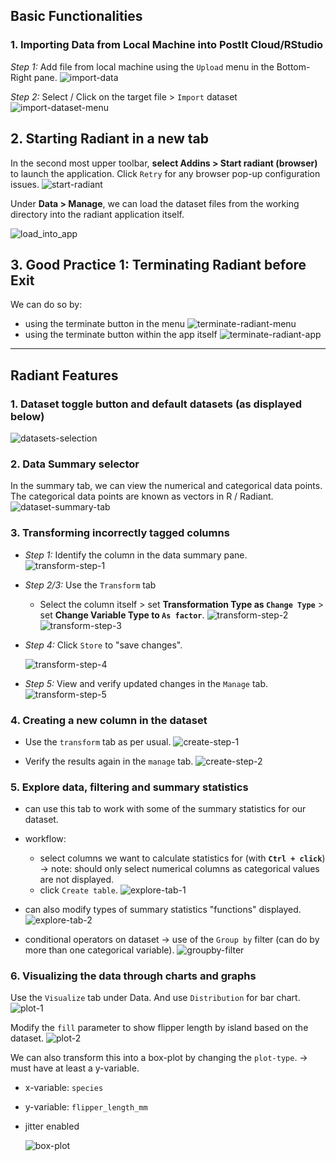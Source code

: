 ## Basic Functionalities
### 1. Importing Data from Local Machine into PostIt Cloud/RStudio
*Step 1:* Add file from local machine using the `Upload` menu in the Bottom-Right pane.
![import-data](../assets/import-data.png)

*Step 2:* Select / Click on the target file > `Import` dataset
![import-dataset-menu](../assets/import-dataset-menu.png)

## 2. Starting Radiant in a new tab
In the second most upper toolbar, **select Addins > Start radiant (browser)** to launch the application. Click `Retry` for any browser pop-up configuration issues.
![start-radiant](../assets/start-radiant.png)

Under **Data > Manage**, we can load the dataset files from the working directory into the radiant application itself.

![load_into_app](../assets/load_into_app.png)

## 3. Good Practice 1: Terminating Radiant before Exit
We can do so by:
- using the terminate button in the menu
	![terminate-radiant-menu](../assets/terminate-radiant-menu.png)
- using the terminate button within the app itself
	![terminate-radiant-app](../assets/terminate-radiant-app.png)

---
## Radiant Features
### 1. Dataset toggle button and default datasets (as displayed below)
![datasets-selection](../assets/datasets-selection.png)

### 2. Data Summary selector

In the summary tab, we can view the numerical and categorical data points. The categorical data points are known as vectors in R / Radiant.
![dataset-summary-tab](../assets/dataset-summary-tab.png)
	
### 3. Transforming incorrectly tagged columns

- *Step 1:* Identify the column in the data summary pane.
	![transform-step-1](../assets/transform-step-1.png)

- *Step 2/3:* Use the `Transform` tab
	- Select the column itself > set **Transformation Type as `Change Type`** > set **Change Variable Type to `As factor`**.
		![transform-step-2](../assets/transform-step-2.png)
		![transform-step-3](../assets/transform-step-3.png)

- *Step 4:* Click `Store` to "save changes".

	![transform-step-4](../assets/transform-step-4.png)

- *Step 5:* View and verify updated changes in the `Manage` tab.
	![transform-step-5](../assets/transform-step-5.png)

### 4. Creating a new column in the dataset
- Use the `transform` tab as per usual.
	![create-step-1](../assets/create-step-1.png)

- Verify the results again in the `manage` tab.
	![create-step-2](../assets/create-step-2.png)

### 5. Explore data, filtering and summary statistics

- can use this tab to work with some of the summary statistics for our dataset.
- workflow:
	- select columns we want to calculate statistics for (with **`Ctrl + click`**) -> note: should only select numerical columns as categorical values are not displayed.
	- click `Create table`.
	![explore-tab-1](../assets/explore-tab-1.png)

- can also modify types of summary statistics "functions" displayed.
	![explore-tab-2](../assets/explore-tab-2.png)

- conditional operators on dataset -> use of the `Group by` filter (can do by more than one categorical variable).
	![groupby-filter](../assets/groupby-filter.png)

### 6. Visualizing the data through charts and graphs

Use the `Visualize` tab under Data. And use `Distribution` for bar chart.
![plot-1](../assets/plot-1.png)

Modify the `fill` parameter to show flipper length by island based on the dataset.
![plot-2](../assets/plot-2.png)

We can also transform this into a box-plot by changing the `plot-type`. -> must have at least a y-variable.
- x-variable: `species`
- y-variable: `flipper_length_mm`
- jitter enabled

	![box-plot](../assets/box-plot.png)
	